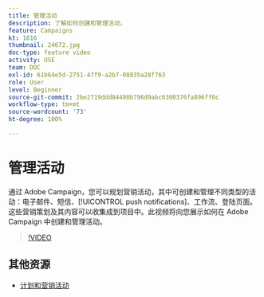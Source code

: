 ```yaml
---
title: 管理活动
description: 了解如何创建和管理活动。
feature: Campaigns
kt: 1816
thumbnail: 24672.jpg
doc-type: feature video
activity: USE
team: DOC
exl-id: 61b64e5d-2751-47f9-a2b7-08835a28f763
role: User
level: Beginner
source-git-commit: 2be2719ddd84490b796d9abc6300376fa896ff0c
workflow-type: tm+mt
source-wordcount: '73'
ht-degree: 100%

---
```


# 管理活动

通过 Adobe Campaign，您可以规划营销活动，其中可创建和管理不同类型的活动：电子邮件、短信、[!UICONTROL push notifications]、工作流、登陆页面。这些营销策划及其内容可以收集成到项目中。此视频将向您展示如何在 Adobe Campaign 中创建和管理活动。

>[!VIDEO](https://video.tv.adobe.com/v/24672?quality=12)

## 其他资源

* [计划和营销活动](https://experienceleague.adobe.com/docs/campaign-standard/using/getting-started/marketing-plans/programs-and-campaigns.html?lang=zh-Hans)
